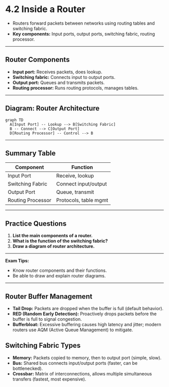 # 4.2 Inside a Router

- Routers forward packets between networks using routing tables and switching fabric.
- **Key components:** Input ports, output ports, switching fabric, routing processor.

---

## Router Components
- **Input port:** Receives packets, does lookup.
- **Switching fabric:** Connects input to output ports.
- **Output port:** Queues and transmits packets.
- **Routing processor:** Runs routing protocols, manages tables.

---

## Diagram: Router Architecture
```mermaid
graph TD
  A[Input Port] -- Lookup --> B[Switching Fabric]
  B -- Connect --> C[Output Port]
  D[Routing Processor] -- Control --> B
```

---

## Summary Table
| Component         | Function                  |
|-------------------|--------------------------|
| Input Port        | Receive, lookup          |
| Switching Fabric  | Connect input/output     |
| Output Port       | Queue, transmit          |
| Routing Processor | Protocols, table mgmt    |

---

## Practice Questions
1. **List the main components of a router.**
2. **What is the function of the switching fabric?**
3. **Draw a diagram of router architecture.**

---

**Exam Tips:**
- Know router components and their functions.
- Be able to draw and explain router diagrams.

---

## Router Buffer Management
- **Tail Drop:** Packets are dropped when the buffer is full (default behavior).
- **RED (Random Early Detection):** Proactively drops packets before the buffer is full to signal congestion.
- **Bufferbloat:** Excessive buffering causes high latency and jitter; modern routers use AQM (Active Queue Management) to mitigate.

## Switching Fabric Types
- **Memory:** Packets copied to memory, then to output port (simple, slow).
- **Bus:** Shared bus connects input/output ports (faster, can be bottlenecked).
- **Crossbar:** Matrix of interconnections, allows multiple simultaneous transfers (fastest, most expensive). 